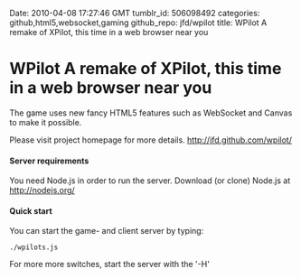 Date: 2010-04-08 17:27:46 GMT
tumblr_id: 506098492
categories: github,html5,websocket,gaming
github_repo: jfd/wpilot
title: WPilot A remake of XPilot, this time in a web browser near you

# WPilot A remake of XPilot, this time in a web browser near you

The game uses new fancy HTML5 features such as WebSocket and Canvas to make it possible.

Please visit project homepage for more details. <http://jfd.github.com/wpilot/>

#### Server requirements

You need Node.js in order to run the server. Download (or clone) Node.js at <http://nodejs.org/>

#### Quick start

You can start the game- and client server by typing:

    ./wpilots.js

For more more switches, start the server with the '-H'

